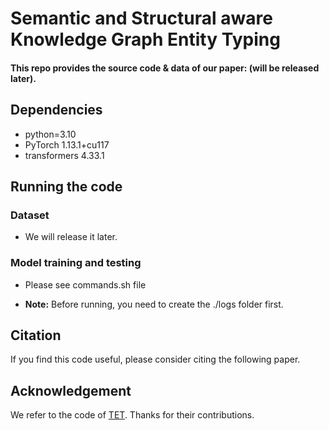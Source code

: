 # Semantic and Structural aware Knowledge Graph Entity Typing
#### This repo provides the source code & data of our paper: (will be released later).

## Dependencies
* python=3.10
* PyTorch 1.13.1+cu117
* transformers 4.33.1

## Running the code
### Dataset
* We will release it later. 

### Model training and testing
* Please see commands.sh file


* **Note:** Before running, you need to create the ./logs folder first.

## Citation
If you find this code useful, please consider citing the following paper.

## Acknowledgement
We refer to the code of [TET](https://github.com/zhiweihu1103/ET-TET). Thanks for their contributions.

